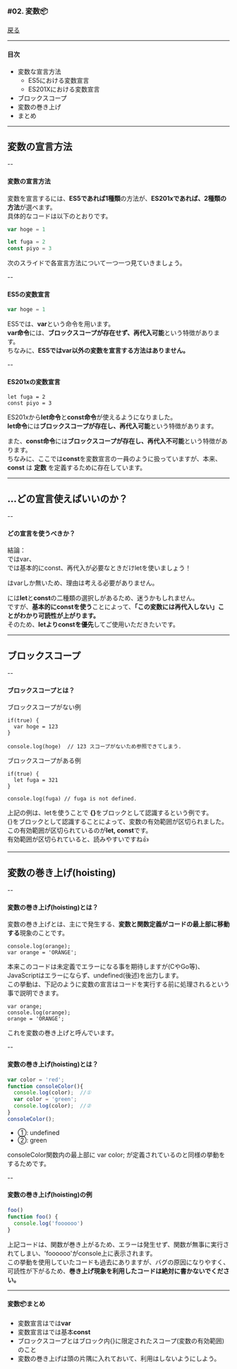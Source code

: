 ### #02. 変数📦

<a href="../">戻る</a>

---

#### 目次

- 変数な宣言方法
  - ES5における変数宣言
  - ES201Xにおける変数宣言
- ブロックスコープ
- 変数の巻き上げ
- まとめ

---

## 変数の宣言方法

--

#### 変数の宣言方法

変数を宣言するには、<b class="-u">ES5であれば1種類</b>の方法が、<b class="-u">ES201xであれば、2種類の方法</b>が選べます。<br>具体的なコードは以下のとおりです。

<p class="-mt24"><span class="tag -es5"></span></p>

```js
var hoge = 1
```

<p class="-mt24"><span class="tag -es201x"></span></p>

```js
let fuga = 2
const piyo = 3
```

<p class="-mt24 -small">次のスライドで各宣言方法について一つ一つ見ていきましょう。</p>

--

#### ES5の変数宣言

<p class="-mt24"><span class="tag -es5"></span></p>

```js
var hoge = 1
```

<p class="-mt24">ES5では、<b class="-u">var</b>という命令を用います。<br>
<b class="-u">var命令</b>には、<b class="-u">ブロックスコープが存在せず、再代入可能</b>という特徴があります。<br>
ちなみに、<b class="-u">ES5ではvar以外の変数を宣言する方法はありません。</b></p>

--

#### ES201xの変数宣言

<p class="-mt24"><span class="tag -es201x"></span></p>

```
let fuga = 2
const piyo = 3
```

<p class="-mt24">ES201xから<b class="-u">let命令</b>と<b class="-u">const命令</b>が使えるようになりました。<br>
<b class="-u -mt24">let命令</b>には<b class="-u">ブロックスコープが存在し、再代入可能</b>という特徴があります。</p>

<p>また、<b class="-u">const命令</b>には<b class="-u">ブロックスコープが存在し、再代入不可能</b>という特徴があります。<br>ちなみに、ここでは<b class="-u">const</b>を変数宣言の一員のように扱っていますが、本来、 <b>const</b> は <b>定数</b> を定義するために存在しています。</p>

---

## …どの宣言使えばいいのか？

--

#### どの宣言を使うべきか？
<p class="-b -small">結論：<br><span class="tag -es5"></span>ではvar、<br><span class="tag -es201x"></span>では基本的にconst、再代入が必要なときだけletを使いましょう！</p>

<p class="-mt24"><span class="tag -es5"></span>はvarしか無いため、理由は考える必要がありません。</p>

<span class="tag -es201x"></span>には<b class="-u">let</b>と<b class="-u">const</b>の二種類の選択しがあるため、迷うかもしれません。<br>ですが、<b class="-u">基本的にconstを使う</b>ことによって、<b class="-u">「この変数には再代入しない」ことがわかり可読性が上がります。</b><br>そのため、<b class="-u">letよりconstを優先</b>してご使用いただきたいです。

--- 

## ブロックスコープ

--

#### ブロックスコープとは？

ブロックスコープがない例

```
if(true) {
  var hoge = 123
}

console.log(hoge)  // 123 スコープがないため参照できてしまう.
```

<p class="-mt16">ブロックスコープがある例</p>

```
if(true) {
  let fuga = 321
}

console.log(fuga) // fuga is not defined.
```

<p class="-mt24">上記の例は、letを使うことで <b class="-u">{}</b>をブロックとして認識するという例です。<br>{}をブロックとして認識することによって、変数の有効範囲が区切られました。<br>この有効範囲が区切られているのが<b>let, const</b>です。<br>有効範囲が区切られていると、読みやすいですね👍</p>

---

## 変数の巻き上げ(hoisting)

--

#### 変数の巻き上げ(hoisting)とは？

変数の巻き上げとは、主に<span class="tag -es5"></span>で発生する、<b class="-u">変数と関数定義がコードの最上部に移動する</b>現象のことです。

```
console.log(orange);
var orange = 'ORANGE';
```

本来このコードは未定義でエラーになる事を期待しますが(CやGo等)、JavaScriptはエラーにならず、undefined(後述)を出力します。<br>
この挙動は、下記のように変数の宣言はコードを実行する前に処理されるという事で説明できます。

```
var orange;
console.log(orange);
orange = 'ORANGE';
```
これを変数の巻き上げと呼んでいます。

--

#### 変数の巻き上げ(hoisting)とは？

```javascript
var color = 'red';
function consoleColor(){
  console.log(color);  //①
  var color = 'green';
  console.log(color);  //②
}
consoleColor();

```

<ul>
  <li>①: <span class="fragment">undefined</span></li>
  <li>②: <span class="fragment">green</span></li>
</ul>
<p>consoleColor関数内の最上部に <span>var color;</span> が定義されているのと同様の挙動をするためです。</p>

--

#### 変数の巻き上げ(hoisting)の例

```js
foo()
function foo() {
  console.log('foooooo')
}
```

上記コードは、関数が巻き上がるため、エラーは発生せず、関数が無事に実行されてしまい、'foooooo'がconsole上に表示されます。<br>この挙動を使用していたコードも過去にありますが、バグの原因になりやすく、可読性が下がるため、<b class="-u">巻き上げ現象を利用したコードは絶対に書かないでください。</b>

---

#### 変数📦まとめ

- 変数宣言は<span class="tag -es5"></span>では<b class="-u">var</b>
- 変数宣言は<span class="tag -es201x"></span>では基本<b class="-u">const</b>
- ブロックスコープとはブロック内{}に限定されたスコープ(変数の有効範囲)のこと
- 変数の巻き上げは頭の片隅に入れておいて、利用はしないようにしよう。
